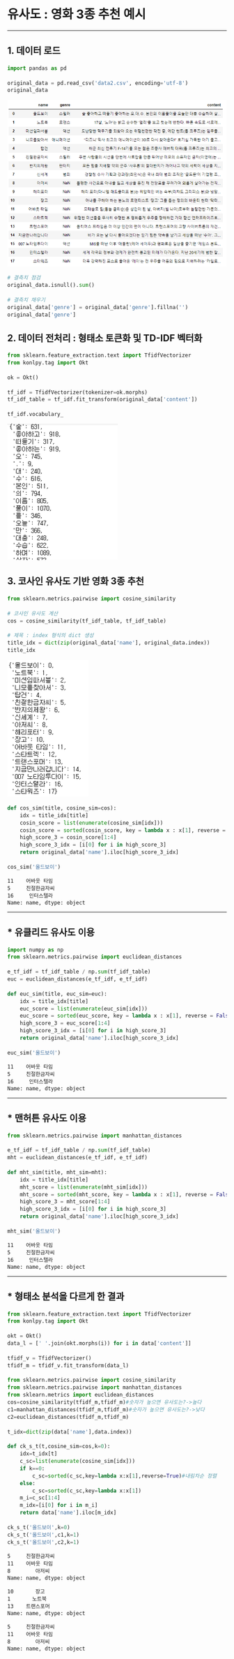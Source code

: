 # 유사도 : 영화 3종 추천 예시

---

## 1. 데이터 로드

```python
import pandas as pd

original_data = pd.read_csv('data2.csv', encoding='utf-8')
original_data
```

![image-20220511202800915](movie_recommendation_ko_example.assets/image-20220511202800915.png)

```python
# 결측치 점검
original_data.isnull().sum()

# 결측치 채우기
original_data['genre'] = original_data['genre'].fillna('')
original_data['genre']
```



## 2. 데이터 전처리 : 형태소 토큰화 및 TD-IDF 벡터화

```python
from sklearn.feature_extraction.text import TfidfVectorizer
from konlpy.tag import Okt

ok = Okt()

tf_idf = TfidfVectorizer(tokenizer=ok.morphs)
tf_idf_table = tf_idf.fit_transform(original_data['content'])

tf_idf.vocabulary_
```

![image-20220511202859249](movie_recommendation_ko_example.assets/image-20220511202859249.png)



## 3. 코사인 유사도 기반 영화 3종 추천

```python
from sklearn.metrics.pairwise import cosine_similarity

# 코사인 유사도 계산
cos = cosine_similarity(tf_idf_table, tf_idf_table)

# 제목 : index 형식의 dict 생성
title_idx = dict(zip(original_data['name'], original_data.index))
title_idx
```

![image-20220511202928129](movie_recommendation_ko_example.assets/image-20220511202928129.png)

```python
def cos_sim(title, cosine_sim=cos):
    idx = title_idx[title]
    cosin_score = list(enumerate(cosine_sim[idx]))
    cosin_score = sorted(cosin_score, key = lambda x : x[1], reverse = True)
    high_score_3 = cosin_score[1:4]
    high_score_3_idx = [i[0] for i in high_score_3]
    return original_data['name'].iloc[high_score_3_idx]

cos_sim('올드보이')
```

```
11    어바웃 타임
5     친절한금자씨
16     인터스텔라
Name: name, dtype: object
```

---

## * 유클리드 유사도 이용

```python
import numpy as np
from sklearn.metrics.pairwise import euclidean_distances

e_tf_idf = tf_idf_table / np.sum(tf_idf_table)
euc = euclidean_distances(e_tf_idf, e_tf_idf)

def euc_sim(title, euc_sim=euc):
    idx = title_idx[title]
    euc_score = list(enumerate(euc_sim[idx]))
    euc_score = sorted(euc_score, key = lambda x : x[1], reverse = False)
    high_score_3 = euc_score[1:4]
    high_score_3_idx = [i[0] for i in high_score_3]
    return original_data['name'].iloc[high_score_3_idx]

euc_sim('올드보이')
```

```
11    어바웃 타임
5     친절한금자씨
16     인터스텔라
Name: name, dtype: object
```

---

## * 맨허튼 유사도 이용

```python
from sklearn.metrics.pairwise import manhattan_distances

e_tf_idf = tf_idf_table / np.sum(tf_idf_table)
mht = euclidean_distances(e_tf_idf, e_tf_idf)

def mht_sim(title, mht_sim=mht):
    idx = title_idx[title]
    mht_score = list(enumerate(mht_sim[idx]))
    mht_score = sorted(mht_score, key = lambda x : x[1], reverse = False)
    high_score_3 = mht_score[1:4]
    high_score_3_idx = [i[0] for i in high_score_3]
    return original_data['name'].iloc[high_score_3_idx]

mht_sim('올드보이')
```

```
11    어바웃 타임
5     친절한금자씨
16     인터스텔라
Name: name, dtype: object
```

---

## * 형태소 분석을 다르게 한 결과

```python
from sklearn.feature_extraction.text import TfidfVectorizer
from konlpy.tag import Okt

okt = Okt()
data_l = [' '.join(okt.morphs(i)) for i in data['content']]

tfidf_v = TfidfVectorizer()
tfidf_m = tfidf_v.fit_transform(data_l)

from sklearn.metrics.pairwise import cosine_similarity
from sklearn.metrics.pairwise import manhattan_distances
from sklearn.metrics import euclidean_distances
cos=cosine_similarity(tfidf_m,tfidf_m)#숫자가 높으면 유사도는?->높다
c1=manhattan_distances(tfidf_m,tfidf_m)#숫자가 높으면 유사도는?->낮다
c2=euclidean_distances(tfidf_m,tfidf_m)

t_idx=dict(zip(data['name'],data.index))

def ck_s_t(t,cosine_sim=cos,k=0):
    idx=t_idx[t]
    c_sc=list(enumerate(cosine_sim[idx]))
    if k==0:
        c_sc=sorted(c_sc,key=lambda x:x[1],reverse=True)#내림차순 정렬
    else:
        c_sc=sorted(c_sc,key=lambda x:x[1])
    m_i=c_sc[1:4]
    m_idx=[i[0] for i in m_i]
    return data['name'].iloc[m_idx]

ck_s_t('올드보이',k=0)
ck_s_t('올드보이',c1,k=1)
ck_s_t('올드보이',c2,k=1) 
```

```
5     친절한금자씨
11    어바웃 타임
8        아저씨
Name: name, dtype: object
```

```
10       장고
1       노트북
13    트랜스포머
Name: name, dtype: object
```

```
5     친절한금자씨
11    어바웃 타임
8        아저씨
Name: name, dtype: object
```